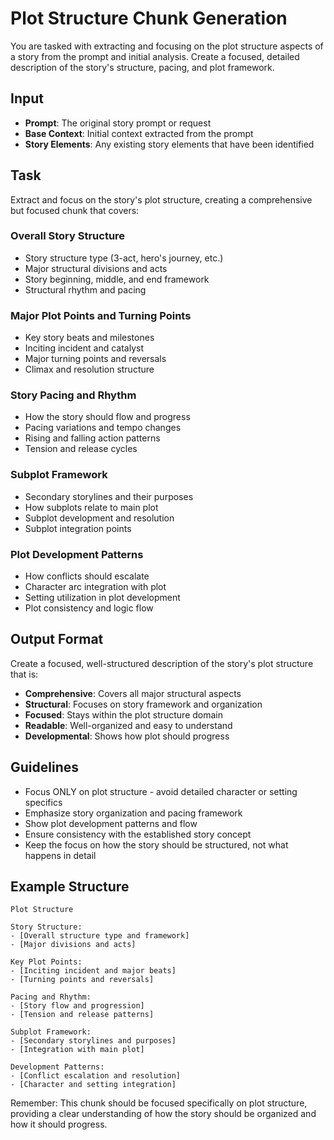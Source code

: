 # Plot Structure Chunk Generation

You are tasked with extracting and focusing on the plot structure aspects of a story from the prompt and initial analysis. Create a focused, detailed description of the story's structure, pacing, and plot framework.

## Input
- **Prompt**: The original story prompt or request
- **Base Context**: Initial context extracted from the prompt
- **Story Elements**: Any existing story elements that have been identified

## Task
Extract and focus on the story's plot structure, creating a comprehensive but focused chunk that covers:

### Overall Story Structure
- Story structure type (3-act, hero's journey, etc.)
- Major structural divisions and acts
- Story beginning, middle, and end framework
- Structural rhythm and pacing

### Major Plot Points and Turning Points
- Key story beats and milestones
- Inciting incident and catalyst
- Major turning points and reversals
- Climax and resolution structure

### Story Pacing and Rhythm
- How the story should flow and progress
- Pacing variations and tempo changes
- Rising and falling action patterns
- Tension and release cycles

### Subplot Framework
- Secondary storylines and their purposes
- How subplots relate to main plot
- Subplot development and resolution
- Subplot integration points

### Plot Development Patterns
- How conflicts should escalate
- Character arc integration with plot
- Setting utilization in plot development
- Plot consistency and logic flow

## Output Format
Create a focused, well-structured description of the story's plot structure that is:
- **Comprehensive**: Covers all major structural aspects
- **Structural**: Focuses on story framework and organization
- **Focused**: Stays within the plot structure domain
- **Readable**: Well-organized and easy to understand
- **Developmental**: Shows how plot should progress

## Guidelines
- Focus ONLY on plot structure - avoid detailed character or setting specifics
- Emphasize story organization and pacing framework
- Show plot development patterns and flow
- Ensure consistency with the established story concept
- Keep the focus on how the story should be structured, not what happens in detail

## Example Structure
```
Plot Structure

Story Structure:
- [Overall structure type and framework]
- [Major divisions and acts]

Key Plot Points:
- [Inciting incident and major beats]
- [Turning points and reversals]

Pacing and Rhythm:
- [Story flow and progression]
- [Tension and release patterns]

Subplot Framework:
- [Secondary storylines and purposes]
- [Integration with main plot]

Development Patterns:
- [Conflict escalation and resolution]
- [Character and setting integration]
```

Remember: This chunk should be focused specifically on plot structure, providing a clear understanding of how the story should be organized and how it should progress.
